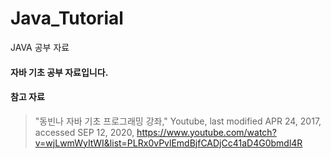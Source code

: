 # Java_Tutorial
JAVA 공부 자료

#### 자바 기초 공부 자료입니다.

#### 참고 자료
>"동빈나 자바 기초 프로그래밍 강좌," Youtube, last modified APR 24, 2017, accessed SEP 12, 2020, <https://www.youtube.com/watch?v=wjLwmWyItWI&list=PLRx0vPvlEmdBjfCADjCc41aD4G0bmdl4R>
